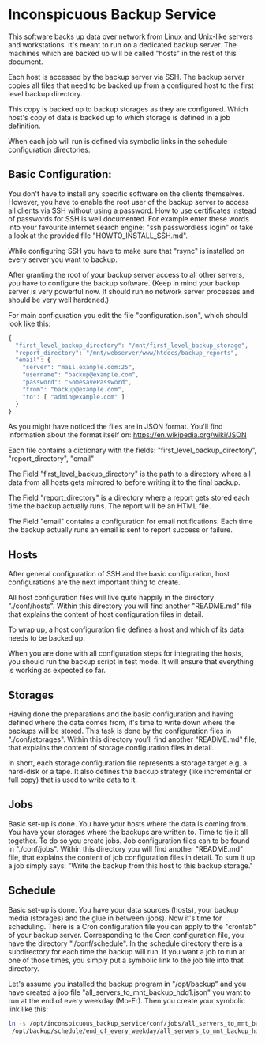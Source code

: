# Inconspicuous Backup Service

This software backs up data over network from Linux and Unix-like servers and
workstations. It's meant to run on a dedicated backup server. The machines which
are backed up will be called "hosts" in the rest of this document.

Each host is accessed by the backup server via SSH. The backup server copies
all files that need to be backed up from a configured host to the first level
backup directory.

This copy is backed up to backup storages as they are configured. Which
host's copy of data is backed up to which storage is defined in a job definition.

When each job will run is defined via symbolic links in the schedule
configuration directories.

## Basic Configuration:

You don't have to install any specific software on the clients themselves.
However, you have to enable the root user of the backup server to access all
clients via SSH without using a password. How to use certificates instead of
passwords for SSH is well documented. For example enter these words into your
favourite internet search engine: "ssh passwordless login" or take a look at
the provided file "HOWTO_INSTALL_SSH.md".

While configuring SSH you have to make sure that "rsync" is installed on every
server you want to backup.

After granting the root of your backup server access to all other servers, you
have to configure the backup software. (Keep in mind your backup server is very
powerful now. It should run no network server processes and should be very well
hardened.)

For main configuration you edit the file "configuration.json", which should
look like this:

```javascript
{
  "first_level_backup_directory": "/mnt/first_level_backup_storage",
  "report_directory": "/mnt/webserver/www/htdocs/backup_reports",
  "email": {
    "server": "mail.example.com:25",
    "username": "backup@example.com",
    "password": "Some$avePassword",
    "from": "backup@example.com",
    "to": [ "admin@example.com" ]
  }
}
```

As you might have noticed the files are in JSON format. You'll find information
about the format itself on: https://en.wikipedia.org/wiki/JSON

Each file contains a dictionary with the fields:
"first_level_backup_directory", "report_directory", "email"

The Field "first_level_backup_directory" is the path to a directory where all
data from all hosts gets mirrored to before writing it to the final backup.

The Field "report_directory" is a directory where a report gets stored each
time the backup actually runs. The report will be an HTML file.

The Field "email" contains a configuration for email notifications. Each time
the backup actually runs an email is sent to report success or failure.

## Hosts

After general configuration of SSH and the basic configuration, host
configurations are the next important thing to create.

All host configuration files will live quite happily in the directory
"./conf/hosts". Within this directory you will find another "README.md" file
that explains the content of host configuration files in detail.

To wrap up, a host configuration file defines a host and which of its
data needs to be backed up.

When you are done with all configuration steps for integrating the hosts, you
should run the backup script in test mode. It will ensure that everything is
working as expected so far.

## Storages

Having done the preparations and the basic configuration and having defined
where the data comes from, it's time to write down where the backups will be
stored.
This task is done by the configuration files in "./conf/storages". Within this
directory you’ll find another "README.md" file, that explains the content of
storage configuration files in detail.

In short, each storage configuration file represents a storage target
e.g. a hard-disk or a tape. It also defines the backup strategy (like
incremental or full copy) that is used to write data to it.

## Jobs

Basic set-up is done. You have your hosts where the data is coming from. You
have your storages where the backups are written to. Time to tie it all
together.
To do so you create jobs. Job configuration files can to be found in
"./conf/jobs". Within this directory you will find another "README.md" file,
that explains the content of job configuration files in detail.
To sum it up a job simply says: "Write the backup from this host to this
backup storage."

## Schedule

Basic set-up is done. You have your data sources (hosts), your backup media
(storages) and the glue in between (jobs). Now it's time for scheduling.
There is a Cron configuration file you can apply to the "crontab" of your backup
server.
Corresponding to the Cron configuration file, you have the directory
"./conf/schedule". In the schedule directory there is a subdirectory for each
time the backup will run. If you want a job to run at one of those times,
you simply put a symbolic link to the job file into that directory.

Let's assume you installed the backup program in "/opt/backup" and you have
created a job file "all_servers_to_mnt_backup_hdd1.json" you want to run
at the end of every weekday (Mo-Fr). Then you create your symbolic link like
this:

```bash
ln -s /opt/inconspicuous_backup_service/conf/jobs/all_servers_to_mnt_backup_hdd1.json \
 /opt/backup/schedule/end_of_every_weekday/all_servers_to_mnt_backup_hdd1.json
```
